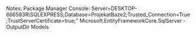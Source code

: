 Notes:
Package Manager Console: Server=DESKTOP-666593R\SQLEXPRESS;Database=ProjekatBaze2;Trusted_Connection=True;TrustServerCertificate=true;" Microsoft.EntityFrameworkCore.SqlServer -OutputDir Models
